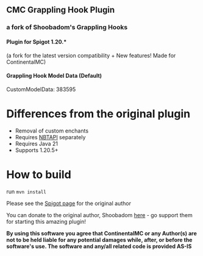 ## CMC Grappling Hook Plugin
### a fork of Shoobadom's Grappling Hooks
#### Plugin for Spigot 1.20.*
(a fork for the latest version compatibility + New features! Made for ContinentalMC)
  


#### Grappling Hook Model Data (Default)
CustomModelData: 383595


# Differences from the original plugin
- Removal of custom enchants
- Requires [NBTAPI](https://modrinth.com/plugin/nbtapi/versions) separately
- Requires Java 21
- Supports 1.20.5+



# How to build
run
`mvn install`

Please see the [Spigot page](https://www.spigotmc.org/resources/shoobadoms-grappling-hooks.106229/) for the original author
  
You can donate to the original author, Shoobadom [here](https://www.paypal.com/donate/?hosted_button_id=RW6MXPQRV25H4) - go support them for starting this amazing plugin!

**By using this software you agree that ContinentalMC or any Author(s) are not to be held liable for any potential damages while, after, or before the software's use. The software and any/all related code is provided AS-IS**
